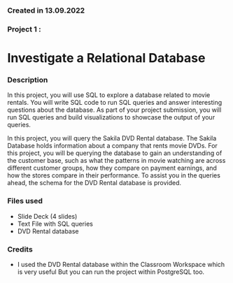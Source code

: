### Created in 13.09.2022


### Project 1 :
Investigate a Relational Database
=======



### Description
In this project, you will use SQL to explore a database related to movie rentals. You will write SQL code to run SQL queries and answer interesting questions about the database. As part of your project submission, you will run SQL queries and build visualizations to showcase the output of your queries.

In this project, you will query the Sakila DVD Rental database. The Sakila Database holds information about a company that rents movie DVDs. For this project, you will be querying the database to gain an understanding of the customer base, such as what the patterns in movie watching are across different customer groups, how they compare on payment earnings, and how the stores compare in their performance. To assist you in the queries ahead, the schema for the DVD Rental database is provided.

### Files used
- Slide Deck (4 slides)
- Text File with SQL queries
- DVD Rental database



### Credits
- I used  the DVD Rental database within the Classroom Workspace which is very useful But you can run the project within PostgreSQL too.
